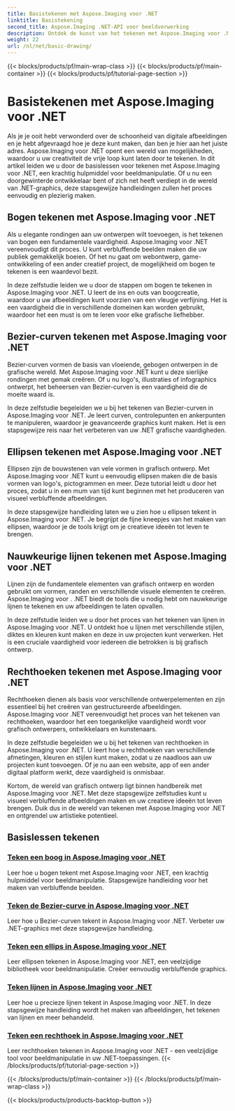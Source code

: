 ```yaml
---
title: Basistekenen met Aspose.Imaging voor .NET
linktitle: Basistekening
second_title: Aspose.Imaging .NET-API voor beeldverwerking
description: Ontdek de kunst van het tekenen met Aspose.Imaging voor .NET. Creëer verbluffende beelden via stapsgewijze handleidingen over bogen, Bezier-curven, ellipsen, lijnen en rechthoeken.
weight: 22
url: /nl/net/basic-drawing/
---
```


{{< blocks/products/pf/main-wrap-class >}}
{{< blocks/products/pf/main-container >}}
{{< blocks/products/pf/tutorial-page-section >}}

# Basistekenen met Aspose.Imaging voor .NET


Als je je ooit hebt verwonderd over de schoonheid van digitale afbeeldingen en je hebt afgevraagd hoe je deze kunt maken, dan ben je hier aan het juiste adres. Aspose.Imaging voor .NET opent een wereld van mogelijkheden, waardoor u uw creativiteit de vrije loop kunt laten door te tekenen. In dit artikel leiden we u door de basislessen voor tekenen met Aspose.Imaging voor .NET, een krachtig hulpmiddel voor beeldmanipulatie. Of u nu een doorgewinterde ontwikkelaar bent of zich net heeft verdiept in de wereld van .NET-graphics, deze stapsgewijze handleidingen zullen het proces eenvoudig en plezierig maken.

## Bogen tekenen met Aspose.Imaging voor .NET

Als u elegante rondingen aan uw ontwerpen wilt toevoegen, is het tekenen van bogen een fundamentele vaardigheid. Aspose.Imaging voor .NET vereenvoudigt dit proces. U kunt verbluffende beelden maken die uw publiek gemakkelijk boeien. Of het nu gaat om webontwerp, game-ontwikkeling of een ander creatief project, de mogelijkheid om bogen te tekenen is een waardevol bezit.

In deze zelfstudie leiden we u door de stappen om bogen te tekenen in Aspose.Imaging voor .NET. U leert de ins en outs van boogcreatie, waardoor u uw afbeeldingen kunt voorzien van een vleugje verfijning. Het is een vaardigheid die in verschillende domeinen kan worden gebruikt, waardoor het een must is om te leren voor elke grafische liefhebber.

## Bezier-curven tekenen met Aspose.Imaging voor .NET

Bezier-curven vormen de basis van vloeiende, gebogen ontwerpen in de grafische wereld. Met Aspose.Imaging voor .NET kunt u deze sierlijke rondingen met gemak creëren. Of u nu logo's, illustraties of infographics ontwerpt, het beheersen van Bezier-curven is een vaardigheid die de moeite waard is.

In deze zelfstudie begeleiden we u bij het tekenen van Bezier-curven in Aspose.Imaging voor .NET. Je leert curven, controlepunten en ankerpunten te manipuleren, waardoor je geavanceerde graphics kunt maken. Het is een stapsgewijze reis naar het verbeteren van uw .NET grafische vaardigheden.

## Ellipsen tekenen met Aspose.Imaging voor .NET

Ellipsen zijn de bouwstenen van vele vormen in grafisch ontwerp. Met Aspose.Imaging voor .NET kunt u eenvoudig ellipsen maken die de basis vormen van logo's, pictogrammen en meer. Deze tutorial leidt u door het proces, zodat u in een mum van tijd kunt beginnen met het produceren van visueel verbluffende afbeeldingen.

In deze stapsgewijze handleiding laten we u zien hoe u ellipsen tekent in Aspose.Imaging voor .NET. Je begrijpt de fijne kneepjes van het maken van ellipsen, waardoor je de tools krijgt om je creatieve ideeën tot leven te brengen.

## Nauwkeurige lijnen tekenen met Aspose.Imaging voor .NET

Lijnen zijn de fundamentele elementen van grafisch ontwerp en worden gebruikt om vormen, randen en verschillende visuele elementen te creëren. Aspose.Imaging voor . .NET biedt de tools die u nodig hebt om nauwkeurige lijnen te tekenen en uw afbeeldingen te laten opvallen.

In deze zelfstudie leiden we u door het proces van het tekenen van lijnen in Aspose.Imaging voor .NET. U ontdekt hoe u lijnen met verschillende stijlen, diktes en kleuren kunt maken en deze in uw projecten kunt verwerken. Het is een cruciale vaardigheid voor iedereen die betrokken is bij grafisch ontwerp.

## Rechthoeken tekenen met Aspose.Imaging voor .NET

Rechthoeken dienen als basis voor verschillende ontwerpelementen en zijn essentieel bij het creëren van gestructureerde afbeeldingen. Aspose.Imaging voor .NET vereenvoudigt het proces van het tekenen van rechthoeken, waardoor het een toegankelijke vaardigheid wordt voor grafisch ontwerpers, ontwikkelaars en kunstenaars.

In deze zelfstudie begeleiden we u bij het tekenen van rechthoeken in Aspose.Imaging voor .NET. U leert hoe u rechthoeken van verschillende afmetingen, kleuren en stijlen kunt maken, zodat u ze naadloos aan uw projecten kunt toevoegen. Of je nu aan een website, app of een ander digitaal platform werkt, deze vaardigheid is onmisbaar.

Kortom, de wereld van grafisch ontwerp ligt binnen handbereik met Aspose.Imaging voor .NET. Met deze stapsgewijze zelfstudies kunt u visueel verbluffende afbeeldingen maken en uw creatieve ideeën tot leven brengen. Duik dus in de wereld van tekenen met Aspose.Imaging voor .NET en ontgrendel uw artistieke potentieel.
## Basislessen tekenen
### [Teken een boog in Aspose.Imaging voor .NET](./draw-arc/)
Leer hoe u bogen tekent met Aspose.Imaging voor .NET, een krachtig hulpmiddel voor beeldmanipulatie. Stapsgewijze handleiding voor het maken van verbluffende beelden.
### [Teken de Bezier-curve in Aspose.Imaging voor .NET](./draw-bezier-curve/)
Leer hoe u Bezier-curven tekent in Aspose.Imaging voor .NET. Verbeter uw .NET-graphics met deze stapsgewijze handleiding.
### [Teken een ellips in Aspose.Imaging voor .NET](./draw-ellipse/)
Leer ellipsen tekenen in Aspose.Imaging voor .NET, een veelzijdige bibliotheek voor beeldmanipulatie. Creëer eenvoudig verbluffende graphics.
### [Teken lijnen in Aspose.Imaging voor .NET](./draw-lines/)
Leer hoe u precieze lijnen tekent in Aspose.Imaging voor .NET. In deze stapsgewijze handleiding wordt het maken van afbeeldingen, het tekenen van lijnen en meer behandeld.
### [Teken een rechthoek in Aspose.Imaging voor .NET](./draw-rectangle/)
Leer rechthoeken tekenen in Aspose.Imaging voor .NET - een veelzijdige tool voor beeldmanipulatie in uw .NET-toepassingen.
{{< /blocks/products/pf/tutorial-page-section >}}

{{< /blocks/products/pf/main-container >}}
{{< /blocks/products/pf/main-wrap-class >}}

{{< blocks/products/products-backtop-button >}}
